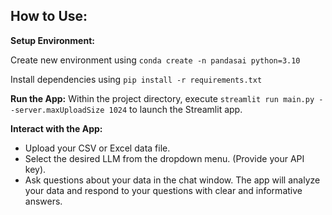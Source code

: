 ## How to Use:


**Setup Environment:**

Create new environment using `conda create -n pandasai python=3.10`

Install dependencies using `pip install -r requirements.txt`

**Run the App:**
Within the project directory, execute `streamlit run main.py --server.maxUploadSize 1024` to launch the Streamlit app.

**Interact with the App:**

- Upload your CSV or Excel data file.
- Select the desired LLM from the dropdown menu. (Provide your API key).
- Ask questions about your data in the chat window. The app will analyze your data and respond to your questions with clear and informative answers.
